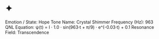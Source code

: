 # ✦

Emotion / State: Hope
Tone Name: Crystal Shimmer
Frequency (Hz): 963
QNL Equation: ψ(t) = I · 1.0 · sin(963·t + π/9) · e^(-0.03·t) + 0.1
Resonance Field: Transcendence